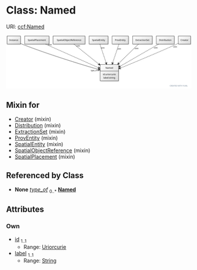 
# Class: Named



URI: [ccf:Named](http://purl.org/ccf/Named)


[![img](images/Named.svg)](images/Named.svg)

## Mixin for

 * [Creator](Creator.md) (mixin) 
 * [Distribution](Distribution.md) (mixin) 
 * [ExtractionSet](ExtractionSet.md) (mixin) 
 * [ProvEntity](ProvEntity.md) (mixin) 
 * [SpatialEntity](SpatialEntity.md) (mixin) 
 * [SpatialObjectReference](SpatialObjectReference.md) (mixin) 
 * [SpatialPlacement](SpatialPlacement.md) (mixin) 

## Referenced by Class

 *  **None** *[type_of](type_of.md)*  <sub>0..\*</sub>  **[Named](Named.md)**

## Attributes


### Own

 * [id](id.md)  <sub>1..1</sub>
     * Range: [Uriorcurie](types/Uriorcurie.md)
 * [label](label.md)  <sub>1..1</sub>
     * Range: [String](types/String.md)
